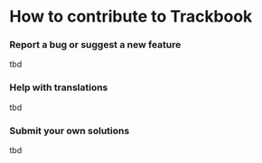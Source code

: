 How to contribute to Trackbook
==============================

### Report a bug or suggest a new feature
tbd

### Help with translations
tbd

### Submit your own solutions
tbd
